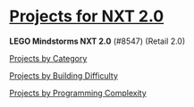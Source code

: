 # [Projects for NXT 2.0](http://nxtprograms.com/index2.html)

__LEGO Mindstorms NXT 2.0__ (#8547) (Retail 2.0)

[Projects by Category](http://nxtprograms.com/projects2.html)

[Projects by Building Difficulty](http://nxtprograms.com/projects2.html#ProjectsByBuilding)

[Projects by Programming Complexity](http://nxtprograms.com/projects2.html#ProjectsByProgram)
